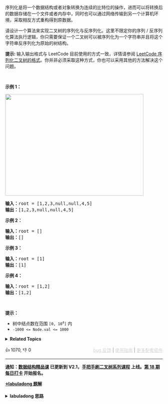 <p>序列化是将一个数据结构或者对象转换为连续的比特位的操作，进而可以将转换后的数据存储在一个文件或者内存中，同时也可以通过网络传输到另一个计算机环境，采取相反方式重构得到原数据。</p>

<p>请设计一个算法来实现二叉树的序列化与反序列化。这里不限定你的序列 / 反序列化算法执行逻辑，你只需要保证一个二叉树可以被序列化为一个字符串并且将这个字符串反序列化为原始的树结构。</p>

<p><strong>提示: </strong>输入输出格式与 LeetCode 目前使用的方式一致，详情请参阅&nbsp;<a href="/faq/#binary-tree">LeetCode 序列化二叉树的格式</a>。你并非必须采取这种方式，你也可以采用其他的方法解决这个问题。</p>

<p>&nbsp;</p>

<p><strong>示例 1：</strong></p> 
<img alt="" src="https://assets.leetcode.com/uploads/2020/09/15/serdeser.jpg" style="width: 442px; height: 324px;" /> 
<pre>
<strong>输入：</strong>root = [1,2,3,null,null,4,5]
<strong>输出：</strong>[1,2,3,null,null,4,5]
</pre>

<p><strong>示例 2：</strong></p>

<pre>
<strong>输入：</strong>root = []
<strong>输出：</strong>[]
</pre>

<p><strong>示例 3：</strong></p>

<pre>
<strong>输入：</strong>root = [1]
<strong>输出：</strong>[1]
</pre>

<p><strong>示例 4：</strong></p>

<pre>
<strong>输入：</strong>root = [1,2]
<strong>输出：</strong>[1,2]
</pre>

<p>&nbsp;</p>

<p><strong>提示：</strong></p>

<ul> 
 <li>树中结点数在范围 <code>[0, 10<sup>4</sup>]</code> 内</li> 
 <li><code>-1000 &lt;= Node.val &lt;= 1000</code></li> 
</ul>

<details><summary><strong>Related Topics</strong></summary>树 | 深度优先搜索 | 广度优先搜索 | 设计 | 字符串 | 二叉树</details><br>

<div>👍 1070, 👎 0<span style='float: right;'><span style='color: gray;'><a href='https://github.com/labuladong/fucking-algorithm/discussions/939' target='_blank' style='color: lightgray;text-decoration: underline;'>bug 反馈</a> | <a href='https://labuladong.gitee.io/article/fname.html?fname=jb插件简介' target='_blank' style='color: lightgray;text-decoration: underline;'>使用指南</a> | <a href='https://labuladong.github.io/algo/images/others/%E5%85%A8%E5%AE%B6%E6%A1%B6.jpg' target='_blank' style='color: lightgray;text-decoration: underline;'>更多配套插件</a></span></span></div>

<div id="labuladong"><hr>

**通知：[数据结构精品课](https://aep.h5.xeknow.com/s/1XJHEO) 已更新到 V2.1，[手把手刷二叉树系列课程](https://aep.xet.tech/s/3YGcq3) 上线。[第 18 期每日打卡](https://aep.xet.tech/s/2PLO1n) 开始报名。**



<p><strong><a href="https://labuladong.github.io/article/slug.html?slug=serialize-and-deserialize-binary-tree" target="_blank">⭐️labuladong 题解</a></strong></p>
<details><summary><strong>labuladong 思路</strong></summary>

## 基本思路

PS：这道题在[《算法小抄》](https://mp.weixin.qq.com/s/tUSovvogbR9StkPWb75fUw) 的第 247 页。

序列化问题其实就是遍历问题，你能遍历，顺手把遍历的结果转化成字符串的形式，不就是序列化了么？

这里我就简单说说用前序遍历的思路，前序遍历的特点是根节点在开头，然后接着左子树的前序遍历结果，然后接着右子树的前序遍历结果：

![](https://labuladong.gitee.io/pictures/二叉树序列化/1.jpeg)

所以如果按照前序遍历顺序进行序列化，反序列化的时候，就知道第一个元素是根节点的值，然后递归调用反序列化左右子树，接到根节点上即可，上述思路翻译成代码即可解决本题。

当然，这题也可以尝试使用二叉树的中序、后序、层序的遍历方式来做，具体可看详细题解。

**详细题解：[东哥带你刷二叉树（序列化篇）](https://labuladong.github.io/article/fname.html?fname=二叉树的序列化)**

**标签：[二叉树](https://mp.weixin.qq.com/mp/appmsgalbum?__biz=MzAxODQxMDM0Mw==&action=getalbum&album_id=2121994699837177859)，[数据结构](https://mp.weixin.qq.com/mp/appmsgalbum?__biz=MzAxODQxMDM0Mw==&action=getalbum&album_id=1318892385270808576)，递归**

## 解法代码

<div class="tab-panel"><div class="tab-nav">
<button data-tab-item="cpp" class="tab-nav-button btn " data-tab-group="default" onclick="switchTab(this)">cpp🤖</button>

<button data-tab-item="python" class="tab-nav-button btn " data-tab-group="default" onclick="switchTab(this)">python🤖</button>

<button data-tab-item="java" class="tab-nav-button btn active" data-tab-group="default" onclick="switchTab(this)">java🟢</button>

<button data-tab-item="go" class="tab-nav-button btn " data-tab-group="default" onclick="switchTab(this)">go🤖</button>

<button data-tab-item="javascript" class="tab-nav-button btn " data-tab-group="default" onclick="switchTab(this)">javascript🤖</button>
</div><div class="tab-content">
<div data-tab-item="cpp" class="tab-item " data-tab-group="default"><div class="highlight">

```cpp
// 注意：cpp 代码由 chatGPT🤖 根据我的 java 代码翻译，旨在帮助不同背景的读者理解算法逻辑。
// 本代码还未经过力扣测试，仅供参考，如有疑惑，可以参照我写的 java 代码对比查看。

class Codec {
public:
    string SEP = ",";
    string NULL_STR = "#";

    /* 主函数，将二叉树序列化为字符串 */
    string serialize(TreeNode* root) {
        if(!root) return string(NULL_STR) + SEP;
        /* 前序遍历位置 */
        string res = to_string(root->val) + SEP;
        /******************/
        res += serialize(root->left);
        res += serialize(root->right);
        return res;
    }

    /* 主函数，将字符串反序列化为二叉树结构 */
    TreeNode* deserialize(string data) {
        LinkedList<string> nodes;
        string cur = "";
        for(char &c: data) {
            if(c == SEP) {
                nodes.push_back(cur);
                cur = "";
            } else cur += c;
        }
        return deserialize(nodes);
    }

    /* 辅助函数，通过 nodes 列表构造二叉树 */
    TreeNode* deserialize(LinkedList<string> &nodes) {
        if(nodes.empty()) return NULL_STRptr;

        /* 前序遍历位置 */
        string first = nodes.front(); nodes.pop_front();
        if(first == NULL_STR) return NULL_STRptr;
        TreeNode* root = new TreeNode(stoi(first));
        /******************/

        root->left = deserialize(nodes);
        root->right = deserialize(nodes);

        return root;
    }
};
```

</div></div>

<div data-tab-item="python" class="tab-item " data-tab-group="default"><div class="highlight">

```python
# 注意：python 代码由 chatGPT🤖 根据我的 java 代码翻译，旨在帮助不同背景的读者理解算法逻辑。
# 本代码还未经过力扣测试，仅供参考，如有疑惑，可以参照我写的 java 代码对比查看。

class Codec:
    def __init__(self):
        self.SEP = ','
        self.NULL = '#'

    # 将二叉树序列化为字符串
    def serialize(self, root: TreeNode) -> str:
        sb = []
        self._serialize(root, sb)
        return ''.join(sb)

    # 将二叉树存入列表
    def _serialize(self, root, sb):
        if not root:
            sb.append(self.NULL).append(self.SEP)
            return 

        # 前序遍历位置
        sb.append(str(root.val)).append(self.SEP)

        self._serialize(root.left, sb)
        self._serialize(root.right, sb)

    # 将字符串反序列化为二叉树结构
    def deserialize(self, data: str) -> TreeNode:
        # 将字符串转化成列表
        nodes = data.split(self.SEP)
        return self._deserialize(nodes)

    # 通过 nodes 列表构造二叉树
    def _deserialize(self, nodes):
        if not nodes:
            return None

        # 前序遍历位置
        val = nodes.pop(0)
        if val == self.NULL:
            return None
        root = TreeNode(int(val))

        root.left = self._deserialize(nodes)
        root.right = self._deserialize(nodes)

        return root
```

</div></div>

<div data-tab-item="java" class="tab-item active" data-tab-group="default"><div class="highlight">

```java
public class Codec {
    String SEP = ",";
    String NULL = "#";

    /* 主函数，将二叉树序列化为字符串 */
    public String serialize(TreeNode root) {
        StringBuilder sb = new StringBuilder();
        serialize(root, sb);
        return sb.toString();
    }

    /* 辅助函数，将二叉树存入 StringBuilder */
    void serialize(TreeNode root, StringBuilder sb) {
        if (root == null) {
            sb.append(NULL).append(SEP);
            return;
        }

        /******前序遍历位置******/
        sb.append(root.val).append(SEP);
        /***********************/

        serialize(root.left, sb);
        serialize(root.right, sb);
    }

    /* 主函数，将字符串反序列化为二叉树结构 */
    public TreeNode deserialize(String data) {
        // 将字符串转化成列表
        LinkedList<String> nodes = new LinkedList<>();
        for (String s : data.split(SEP)) {
            nodes.addLast(s);
        }
        return deserialize(nodes);
    }

    /* 辅助函数，通过 nodes 列表构造二叉树 */
    TreeNode deserialize(LinkedList<String> nodes) {
        if (nodes.isEmpty()) return null;

        /******前序遍历位置******/
        // 列表最左侧就是根节点
        String first = nodes.removeFirst();
        if (first.equals(NULL)) return null;
        TreeNode root = new TreeNode(Integer.parseInt(first));
        /***********************/

        root.left = deserialize(nodes);
        root.right = deserialize(nodes);

        return root;
    }
}
```

</div></div>

<div data-tab-item="go" class="tab-item " data-tab-group="default"><div class="highlight">

```go
// 注意：go 代码由 chatGPT🤖 根据我的 java 代码翻译，旨在帮助不同背景的读者理解算法逻辑。
// 本代码还未经过力扣测试，仅供参考，如有疑惑，可以参照我写的 java 代码对比查看。

import (
    "strconv"
    "strings"
)


type Codec struct {
    SEP  string
    NULL string
}

func Constructor() Codec {
    return Codec{
        SEP:  ",",
        NULL: "#",
    }
}

/* 辅助函数，将二叉树存入 StringBuilder */
func (this *Codec) serialize(root *TreeNode, sb *strings.Builder) {
    if root == nil {
        sb.WriteString(this.NULL)
        sb.WriteString(this.SEP)
        return
    }

    /******前序遍历位置******/
    sb.WriteString(strconv.Itoa(root.Val))
    sb.WriteString(this.SEP)
    /***********************/

    this.serialize(root.Left, sb)
    this.serialize(root.Right, sb)
}

/* 主函数，将二叉树序列化为字符串 */
func (this *Codec) serializeTree(root *TreeNode) string {
    sb := &strings.Builder{}
    this.serialize(root, sb)
    return sb.String()
}

/* 辅助函数，通过 nodes 列表构造二叉树 */
func (this *Codec) deserialize(nodes *[]string) *TreeNode {
    if len(*nodes) == 0 {
        return nil
    }

    /******前序遍历位置******/
    // 列表最左侧就是根节点
    first := (*nodes)[0]
    *nodes = (*nodes)[1:]
    if first == this.NULL {
        return nil
    }
    root := &TreeNode{
        Val: atoi(first),
    }
    /***********************/

    root.Left = this.deserialize(nodes)
    root.Right = this.deserialize(nodes)

    return root
}

/* 主函数，将字符串反序列化为二叉树结构 */
func (this *Codec) deserializeTree(data string) *TreeNode {
    // 将字符串转化成列表
    nodes := strings.Split(data, this.SEP)
    return this.deserialize(&nodes)
}

func atoi(s string) int {
    n, _ := strconv.Atoi(s)
    return n
}
```

</div></div>

<div data-tab-item="javascript" class="tab-item " data-tab-group="default"><div class="highlight">

```javascript
// 注意：javascript 代码由 chatGPT🤖 根据我的 java 代码翻译，旨在帮助不同背景的读者理解算法逻辑。
// 本代码还未经过力扣测试，仅供参考，如有疑惑，可以参照我写的 java 代码对比查看。

/**
 * @constructor
 */
var Codec = function() {
    // 用于连接节点字符串的分隔符
    this.SEP = ",";
    // 空节点的表示
    this.NULL = "#";
};

/**
 * Encodes a tree to a single string.
 *
 * @param {TreeNode} root
 * @return {string}
 */
Codec.prototype.serialize = function(root) {
    var sb = [];
    this.serializeHelper(root, sb);
    return sb.join("");
};

/**
 * 将字符串反序列化为二叉树结构
 * Decodes your encoded data to tree.
 *
 * @param {string} data
 * @return {TreeNode}
 */
Codec.prototype.deserialize = function(data) {
    // 将字符串转化成列表
    var nodes = data.split(this.SEP);
    return this.deserializeHelper(nodes);
};

Codec.prototype.serializeHelper = function(root, sb) {
    if (root === null) {
        sb.push(this.NULL, this.SEP);
        return;
    }
    // 前序遍历位置
    sb.push(root.val, this.SEP);
    this.serializeHelper(root.left, sb);
    this.serializeHelper(root.right, sb);
};

Codec.prototype.deserializeHelper = function(nodes) {
    if (nodes.length === 0) return null;
    // 前序遍历位置：列表最左侧就是根节点
    var val = nodes.shift();
    if (val === this.NULL) return null;
    var root = new TreeNode(parseInt(val));
    root.left = this.deserializeHelper(nodes);
    root.right = this.deserializeHelper(nodes);
    return root;
};
```

</div></div>
</div></div>

**类似题目**：
  - [449. 序列化和反序列化二叉搜索树 🟠](/problems/serialize-and-deserialize-bst)
  - [剑指 Offer 37. 序列化二叉树 🔴](/problems/xu-lie-hua-er-cha-shu-lcof/)
  - [剑指 Offer II 048. 序列化与反序列化二叉树 🔴](/problems/h54YBf)

</details>
</div>



